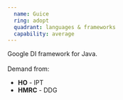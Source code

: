```yaml
---
  name: Guice
  ring: adopt
  quadrant: languages & frameworks
  capability: average
---
```

Google DI framework for Java.
<br/><br/>Demand from: <ul><li><strong>HO</strong> - IPT</li><li><strong>HMRC</strong> - DDG</li></ul>
